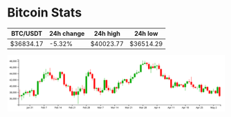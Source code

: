 # Bitcoin Stats

BTC/USDT|24h change|24h high|24h low|
|---|---|---|---|
|$36834.17|-5.32%|$40023.77|$36514.29|

<img src="./chart.svg">
